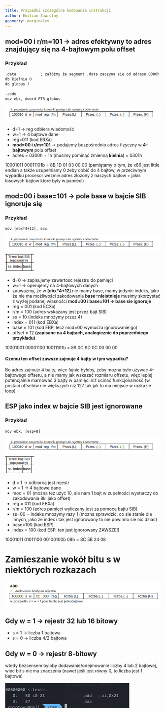```yaml
---
title: Przypadki szczególne kodowania instrukcji
author: Emilian Zawrotny
geometry: margin=1cm
---
```

## mod=00 i r/m=101 -> adres efektywny to adres znajdujący się na **4-bajtowym** polu offset
### Przykład
```
.data           ; załóżmy że segment .data zaczyna sie od adresu 0300h
db kielnia 0
dd globus ?

.code
mov ebx, dword PTR globus
```
![Schemat kodowania instrukcji mov reg, mem](image-1.png)
- d=1 -> reg odbiera wiadomość
- w=1 -> 4 bajtowe dane
- reg=011 (kod EBXa)
- **mod=00 i r/m=101** -> podajemy bezpośrednio adres fizyczny w **4-bajtowym** polu offset
- adres = 0300h + 1h (musimy pominąć zmienną **kielnia**) = 0301h

10001011 00011101b = 8B 1D 01 03 00 00 (pamiętamy o tym, że x86 jest little endian a także uzupełniamy 0 żeby dobić do 4 bajtów, w przeciwnym wypadku procesor wezmie adres zlozony z naszych bajtow + jakis losowych bajtow ktore byly w pamieci)

## mod=00 i base=101 -> pole base w bajcie SIB ignoruje się
### Przykład
```
mov [ebx*4+12], ecx
```
![Schemat kodowania instrukcji mov reg, mem](image-1.png)
![Schemat bajtu SIB](image-2.png)
- d=0 -> zapisujemy zawartosc rejestru do pamięci
- w=1 -> operujemy na 4-bajtowych danych
- zauważmy, że w **[ebx*4+12]** nie mamy base, mamy jedynie indeks, jako że nie ma możliwości zakodowania **base=nieistnieje** musimy skorzystać z wyżej podanej własności **mod=00 i base=101 -> base sie ignoruje**
- reg = 001 (kod ECXa)
- r/m = 100 (adres wskazany jest przez bajt SIB)
- ss = 10 (indeks mnożymy przez 4)
- index = 011 (kod EBXa)
- base = 101 (kod EBP, lecz mod=00 wymusza ignorowanie go)
- offset = 12 **(zapisane na 4 bajtach, analogicznie do poprzedniego przykładu)**

10001001 00001100 10011101b = 89 0C 9D 0C 00 00 00

#### Czemu ten offset zawsze zajmuje 4 bajty w tym wypadku?
Bo adres zajmuje 4 bajty, więc fajnie byłoby, żeby można było używać 4-bajtowego offsetu, a nie mamy jak wskazać rozmiaru offsetu, więc lepiej potencjalnie marnować 3 bajty w pamięci niż ucinać funkcjonalność (w postaci offsetów nie większych niż 127 tak jak to ma miejsce w rozkazie loop)

## ESP jako index w bajcie SIB jest ignorowane
### Przykład
```
mov ebx, [esp+8]
```
![Schemat kodowania instrukcji mov reg, mem](image-1.png)
![Schemat bajtu SIB](image-2.png)
- d = 1 -> odbiorcą jest rejestr
- w = 1 -> 4 bajtowe dane
- mod = 01 (można też użyć 10, ale nam 1 bajt w zupełności wystarczy do zakodowania 8ki jako offset)
- reg = 011 (kod EBXa)
- r/m = 100 (adres pamięci wyliczany jest za pomocą bajtu SIB)
- ss=00 = indeks mnozymy razy 1 (mozna sprawdzic, co sie stanie dla innych, jako ze index i tak jest ignorowany to nie powinno sie nic dziac)
- base=100 (kod ESP)
- index = 100 (kod ESP, ten jest ignorowany ZAWSZE!)

10001011 01011100 00100100b 08h = 8C 5B 24 08

# Zamieszanie wokół bitu s w niektórych rozkazach
![Przykład takiego rozkazu](image-3.png)

## Gdy w = 1 -> rejestr 32 lub 16 bitowy
- s = 1 -> liczba 1 bajtowa
- s = 0 -> liczba 4/2 bajtowa

## Gdy w = 0 -> rejestr 8-bitowy
wtedy bezsensem byloby dodawanie/odejmowanie liczby 4 lub 2 bajtowej, wiec bit s nie ma znaczenia (nawet jeśli jest równy 0, to liczba jest 1 bajtowa)

![Przykład](image-4.png)
